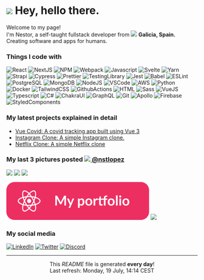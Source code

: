 <h1><img src="https://steamcdn-a.akamaihd.net/steam/apps/1122050/extras/suica_chara.gif?t=1598950928" width="45"/> Hey, hello there.</h1>

<p>Welcome to my page! </br> I'm Nestor, a self-taught fullstack developer from <img src="https://image.flaticon.com/icons/svg/197/197593.svg" width="13"/> <b>Galicia, Spain.</b> Creating software and apps for humans. 
<h3>Things I code with</h3>
<p>
<img alt="React" src="https:&#x2F;&#x2F;strapiportfolioimages.s3.eu-west-3.amazonaws.com&#x2F;React_3de31a4ebb.svg" />
<img alt="NextJS" src="https:&#x2F;&#x2F;strapiportfolioimages.s3.eu-west-3.amazonaws.com&#x2F;Next_js_ac9684d8f5.svg" />
<img alt="NPM" src="https:&#x2F;&#x2F;strapiportfolioimages.s3.eu-west-3.amazonaws.com&#x2F;NPM_77cf223ba6.svg" />
<img alt="Webpack" src="https:&#x2F;&#x2F;strapiportfolioimages.s3.eu-west-3.amazonaws.com&#x2F;Webpack_6a9b69444b.svg" />
<img alt="Javascript" src="https:&#x2F;&#x2F;strapiportfolioimages.s3.eu-west-3.amazonaws.com&#x2F;Javascript_43c420cae7.svg" />
<img alt="Svelte" src="https:&#x2F;&#x2F;strapiportfolioimages.s3.eu-west-3.amazonaws.com&#x2F;Svelte_c7b3aa54da.svg" />
<img alt="Yarn" src="https:&#x2F;&#x2F;strapiportfolioimages.s3.eu-west-3.amazonaws.com&#x2F;Yarn_e923146480.svg" />
<img alt="Strapi" src="https:&#x2F;&#x2F;strapiportfolioimages.s3.eu-west-3.amazonaws.com&#x2F;strapi_5534e8e5e3.svg" />
<img alt="Cypress" src="https:&#x2F;&#x2F;strapiportfolioimages.s3.eu-west-3.amazonaws.com&#x2F;Cypress_fe504b2241.svg" />
<img alt="Prettier" src="https:&#x2F;&#x2F;strapiportfolioimages.s3.eu-west-3.amazonaws.com&#x2F;Prettier_bc0762ec9c.svg" />
<img alt="TestingLibrary" src="https:&#x2F;&#x2F;strapiportfolioimages.s3.eu-west-3.amazonaws.com&#x2F;Testing_Library_2089de908e.svg" />
<img alt="Jest" src="https:&#x2F;&#x2F;strapiportfolioimages.s3.eu-west-3.amazonaws.com&#x2F;Jest_1bc677d885.svg" />
<img alt="Babel" src="https:&#x2F;&#x2F;strapiportfolioimages.s3.eu-west-3.amazonaws.com&#x2F;Babel_248bbbd330.svg" />
<img alt="ESLint" src="https:&#x2F;&#x2F;strapiportfolioimages.s3.eu-west-3.amazonaws.com&#x2F;ES_Lint_3333214e22.svg" />
<img alt="PostgreSQL" src="https:&#x2F;&#x2F;strapiportfolioimages.s3.eu-west-3.amazonaws.com&#x2F;Postgre_SQL_4a94890c14.svg" />
<img alt="MongoDB" src="https:&#x2F;&#x2F;strapiportfolioimages.s3.eu-west-3.amazonaws.com&#x2F;Mongo_DB_30941addbf.svg" />
<img alt="NodeJS" src="https:&#x2F;&#x2F;strapiportfolioimages.s3.eu-west-3.amazonaws.com&#x2F;Node_fd2e733759.svg" />
<img alt="VSCode" src="https:&#x2F;&#x2F;strapiportfolioimages.s3.eu-west-3.amazonaws.com&#x2F;VS_Code_e99e88ef63.svg" />
<img alt="AWS" src="https:&#x2F;&#x2F;strapiportfolioimages.s3.eu-west-3.amazonaws.com&#x2F;AWS_dc582767aa.svg" />
<img alt="Python" src="https:&#x2F;&#x2F;strapiportfolioimages.s3.eu-west-3.amazonaws.com&#x2F;Python_5e669a986b.svg" />
<img alt="Docker" src="https:&#x2F;&#x2F;strapiportfolioimages.s3.eu-west-3.amazonaws.com&#x2F;Docker_7de9fa604a.svg" />
<img alt="TailwindCSS" src="https:&#x2F;&#x2F;strapiportfolioimages.s3.eu-west-3.amazonaws.com&#x2F;Tailwind_6a0fd47737.svg" />
<img alt="GithubActions" src="https:&#x2F;&#x2F;strapiportfolioimages.s3.eu-west-3.amazonaws.com&#x2F;Github_A_Ctions_c87f412f98.svg" />
<img alt="HTML" src="https:&#x2F;&#x2F;strapiportfolioimages.s3.eu-west-3.amazonaws.com&#x2F;HTML_f229a9dcf6.svg" />
<img alt="Sass" src="https:&#x2F;&#x2F;strapiportfolioimages.s3.eu-west-3.amazonaws.com&#x2F;Sass_eb8af33f43.svg" />
<img alt="VueJS" src="https:&#x2F;&#x2F;strapiportfolioimages.s3.eu-west-3.amazonaws.com&#x2F;Vue_291e30d43b.svg" />
<img alt="Typescript" src="https:&#x2F;&#x2F;strapiportfolioimages.s3.eu-west-3.amazonaws.com&#x2F;Typescript_ad00b590f7.svg" />
<img alt="C#" src="https:&#x2F;&#x2F;strapiportfolioimages.s3.eu-west-3.amazonaws.com&#x2F;C_f43471e953.svg" />
<img alt="ChakraUI" src="https:&#x2F;&#x2F;strapiportfolioimages.s3.eu-west-3.amazonaws.com&#x2F;chakraui_67e32018bf.svg" />
<img alt="GraphQL" src="https:&#x2F;&#x2F;strapiportfolioimages.s3.eu-west-3.amazonaws.com&#x2F;Graph_QL_bc02c7d9db.svg" />
<img alt="Git" src="https:&#x2F;&#x2F;strapiportfolioimages.s3.eu-west-3.amazonaws.com&#x2F;Git_6f68ecb146.svg" />
<img alt="Apollo" src="https:&#x2F;&#x2F;strapiportfolioimages.s3.eu-west-3.amazonaws.com&#x2F;Apollo_89b07fb1eb.svg" />
<img alt="Firebase" src="https:&#x2F;&#x2F;strapiportfolioimages.s3.eu-west-3.amazonaws.com&#x2F;firebase_301511e256.svg" />
<img alt="StyledComponents" src="https:&#x2F;&#x2F;strapiportfolioimages.s3.eu-west-3.amazonaws.com&#x2F;Styled_Components_2564fdf81b.svg" />
</p>

<h3>My latest projects explained in detail</h3>
<ul>
<li><a href="https://nstlopez.com/project/vue-covid" target="_blank">Vue Covid: A covid tracking app built using Vue 3</a></li>
<li><a href="https://nstlopez.com/project/instagram-clone" target="_blank">Instagram Clone: A simple Instagram clone.</a></li>
<li><a href="https://nstlopez.com/project/netflix-clone" target="_blank">Netflix Clone: A simple Netflix clone</a></li>
</ul>
<h3>My last 3 pictures posted <a href="https://www.instagram.com/nstlopez/" target="_blank"><img src="https://upload.wikimedia.org/wikipedia/commons/thumb/e/e7/Instagram_logo_2016.svg/1024px-Instagram_logo_2016.svg.png" width="20"/> @nstlopez</a><br/>
</h3><p><img width="200" src="https:&#x2F;&#x2F;www.picuki.com&#x2F;hosted-by-instagram&#x2F;url&#x3D;https%3A%7C%7C%7C%7Cscontent-lga3-1.cdninstagram.com%7C%7Cv%7C%7Ct51.2885-15%7C%7Csh0.08%7C%7Ce35%7C%7Cs640x640%7C%7C213133672_510972826803471_1417114819573832972_n.jpg%3F_nc_ht%3Dscontent-lga3-1.cdninstagram.com%26_nc_cat%3D103%26_nc_ohc%3D3k_8VkLoBXkAX_Lsa5T%26tn%3DwytbOi8uGBYNXE4g%26edm%3DABfd0MgBAAAA%26ccb%3D7-4%26oh%3Db6c07c7f1f9e477e813d245adb6ed4b3%26oe%3D60FC8059%26_nc_sid%3D7bff83" /> <img width="200" src="https:&#x2F;&#x2F;www.picuki.com&#x2F;hosted-by-instagram&#x2F;url&#x3D;https%3A%7C%7C%7C%7Cscontent-lga3-1.cdninstagram.com%7C%7Cv%7C%7Ct51.2885-15%7C%7Csh0.08%7C%7Ce35%7C%7Cs640x640%7C%7C211493855_4297085557041295_1204127224507746493_n.jpg%3F_nc_ht%3Dscontent-lga3-1.cdninstagram.com%26_nc_cat%3D107%26_nc_ohc%3DmZQ7AlUKquQAX-2Bpsr%26edm%3DABfd0MgBAAAA%26ccb%3D7-4%26oh%3D37c43aa9da64131fe1a36c347ce9def0%26oe%3D60FCE399%26_nc_sid%3D7bff83" /> <img width="200" src="https:&#x2F;&#x2F;www.picuki.com&#x2F;hosted-by-instagram&#x2F;url&#x3D;https%3A%7C%7C%7C%7Cscontent-lga3-1.cdninstagram.com%7C%7Cv%7C%7Ct51.2885-15%7C%7Csh0.08%7C%7Ce35%7C%7Cs640x640%7C%7C208772598_222391603046830_3952840693291909310_n.jpg%3F_nc_ht%3Dscontent-lga3-1.cdninstagram.com%26_nc_cat%3D110%26_nc_ohc%3D_K_kzneUlL8AX__2JL9%26edm%3DABfd0MgBAAAA%26ccb%3D7-4%26oh%3D85b3816b2ee01ddc9eecf00999b8000d%26oe%3D60FD2301%26_nc_sid%3D7bff83" /></p>

<div>
<a href="https://nstlopez.com/" target="_blank"><img alt="My Portfolio" src="./static/portfolio_button.svg" /></a>
<a href="https://www.buymeacoffee.com/nstlopez"><img src="https://img.buymeacoffee.com/button-api/?text=Buy me a coffee&emoji=&slug=nstlopez&button_colour=d11c55&font_colour=ffffff&font_family=Lato&outline_colour=ffffff&coffee_colour=FFDD00"></a>

<h3>My social media</h3>
<a href="https://www.linkedin.com/in/nestorlopezlopez" target="_blank"><img alt="LinkedIn" src="https://img.shields.io/badge/linkedin-%230077B5.svg?&style=for-the-badge&logo=linkedin&logoColor=white" /></a>
<a href="https://twitter.com/nstlopez" target="_blank"><img alt="Twitter" src="https://img.shields.io/badge/twitter-%231DA1F2.svg?&style=for-the-badge&logo=twitter&logoColor=white" /></a>
<a href="https://discord.com/invite/qDXCrK4" target="_blank"><img alt="Discord" src="https://img.shields.io/badge/discord-7289DA.svg?&style=for-the-badge&logo=discord&logoColor=white" /></a> 
</div>

------------
<p align="center">This <i>README</i> file is generated <b>every day</b>!</br>Last refresh: Monday, 19 July, 14:14 CEST</p>
